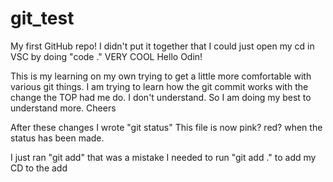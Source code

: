 # git_test
My first GitHub repo! I didn't put it together that I could just open my cd in VSC by doing "code ." VERY COOL
Hello Odin!

This is my learning on my own trying to get a little more comfortable with various git things.
I am trying to learn how the git commit works with the change the TOP had me do.
I don't understand. So I am doing my best to understand more. Cheers

After these changes I wrote "git status"
This file is now pink? red? when the status has been made.

I just ran "git add" that was a mistake I needed to run "git add ." to add my CD to the add